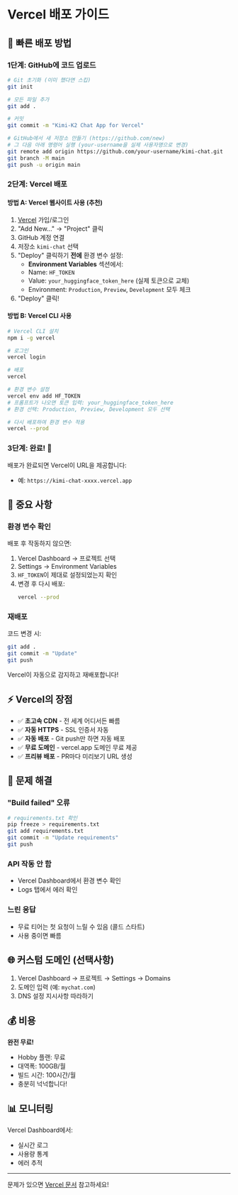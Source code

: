 # Vercel 배포 가이드

## 🚀 빠른 배포 방법

### 1단계: GitHub에 코드 업로드

```bash
# Git 초기화 (이미 했다면 스킵)
git init

# 모든 파일 추가
git add .

# 커밋
git commit -m "Kimi-K2 Chat App for Vercel"

# GitHub에서 새 저장소 만들기 (https://github.com/new)
# 그 다음 아래 명령어 실행 (your-username을 실제 사용자명으로 변경)
git remote add origin https://github.com/your-username/kimi-chat.git
git branch -M main
git push -u origin main
```

### 2단계: Vercel 배포

#### 방법 A: Vercel 웹사이트 사용 (추천)

1. [Vercel](https://vercel.com) 가입/로그인
2. "Add New..." → "Project" 클릭
3. GitHub 계정 연결
4. 저장소 `kimi-chat` 선택
5. "Deploy" 클릭하기 **전에** 환경 변수 설정:
   - **Environment Variables** 섹션에서:
   - Name: `HF_TOKEN`
   - Value: `your_huggingface_token_here` (실제 토큰으로 교체)
   - Environment: `Production`, `Preview`, `Development` 모두 체크
6. "Deploy" 클릭!

#### 방법 B: Vercel CLI 사용

```bash
# Vercel CLI 설치
npm i -g vercel

# 로그인
vercel login

# 배포
vercel

# 환경 변수 설정
vercel env add HF_TOKEN
# 프롬프트가 나오면 토큰 입력: your_huggingface_token_here
# 환경 선택: Production, Preview, Development 모두 선택

# 다시 배포하여 환경 변수 적용
vercel --prod
```

### 3단계: 완료! 🎉

배포가 완료되면 Vercel이 URL을 제공합니다:
- 예: `https://kimi-chat-xxxx.vercel.app`

## 📝 중요 사항

### 환경 변수 확인
배포 후 작동하지 않으면:
1. Vercel Dashboard → 프로젝트 선택
2. Settings → Environment Variables
3. `HF_TOKEN`이 제대로 설정되었는지 확인
4. 변경 후 다시 배포:
   ```bash
   vercel --prod
   ```

### 재배포
코드 변경 시:
```bash
git add .
git commit -m "Update"
git push
```
Vercel이 자동으로 감지하고 재배포합니다!

## ⚡ Vercel의 장점

- ✅ **초고속 CDN** - 전 세계 어디서든 빠름
- ✅ **자동 HTTPS** - SSL 인증서 자동
- ✅ **자동 배포** - Git push만 하면 자동 배포
- ✅ **무료 도메인** - vercel.app 도메인 무료 제공
- ✅ **프리뷰 배포** - PR마다 미리보기 URL 생성

## 🔧 문제 해결

### "Build failed" 오류
```bash
# requirements.txt 확인
pip freeze > requirements.txt
git add requirements.txt
git commit -m "Update requirements"
git push
```

### API 작동 안 함
- Vercel Dashboard에서 환경 변수 확인
- Logs 탭에서 에러 확인

### 느린 응답
- 무료 티어는 첫 요청이 느릴 수 있음 (콜드 스타트)
- 사용 중이면 빠름

## 🌐 커스텀 도메인 (선택사항)

1. Vercel Dashboard → 프로젝트 → Settings → Domains
2. 도메인 입력 (예: `mychat.com`)
3. DNS 설정 지시사항 따라하기

## 💰 비용

**완전 무료!**
- Hobby 플랜: 무료
- 대역폭: 100GB/월
- 빌드 시간: 100시간/월
- 충분히 넉넉합니다!

## 📊 모니터링

Vercel Dashboard에서:
- 실시간 로그
- 사용량 통계
- 에러 추적

---

문제가 있으면 [Vercel 문서](https://vercel.com/docs) 참고하세요!
